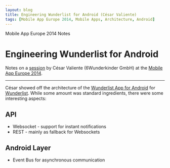 ```yaml
---
layout: blog
title: Engineering Wunderlist for Android (César Valiente)
tags: [Mobile App Europe 2014, Mobile Apps, Architecture, Android]
---
```


Mobile App Europe 2014 Notes

Engineering Wunderlist for Android
===
Notes on a [session](http://mobileappeurope.com/talks/engineering-wunderlist-android/ "Engineering Wunderlist for Android")
by César Valiente (6Wunderkinder GmbH)
at the [Mobile App Europe 2014](http://mobileappeurope.com/).

---

César showed off the architecture of the [Wunderlist App for Android](https://play.google.com/store/apps/details?id=com.wunderkinder.wunderlistandroid "Wunderlist App in the Google Play Store") for [Wunderlist](https://www.wunderlist.com/). While some amount was standard ingredients, there were some interesting aspects:

## API
* Websocket - support for instant notifications
* REST - mainly as fallback for Websockets

## Android Layer
* Event Bus for asynchronous communication